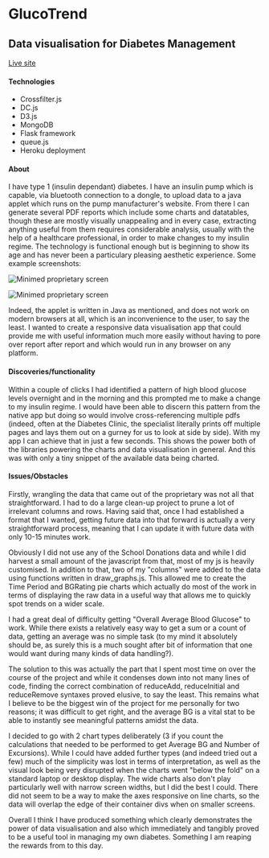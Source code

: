 # GlucoTrend
## Data visualisation for Diabetes Management

[Live site](https://gluco-trend.herokuapp.com/)

#### Technologies
* Crossfilter.js
* DC.js
* D3.js
* MongoDB
* Flask framework
* queue.js
* Heroku deployment

#### About
I have type 1 (insulin dependant) diabetes.  I have an insulin pump which is capable, via bluetooth connection to a dongle, to upload data to a java applet which runs on the pump manufacturer's website.  From there I can generate several PDF reports which include some charts and datatables, though these are mostly visually unappealing and in every case, extracting anything useful from them requires considerable analysis, usually with the help of a healthcare professional, in order to make changes to my insulin regime.  The technology is functional enough but is beginning to show its age and has never been a particulary pleasing aesthetic experience. Some example screenshots:

![Minimed proprietary screen](https://github.com/jodiegardiner/project-glucose/blob/master/minimed2.png)

![Minimed proprietary screen](https://github.com/jodiegardiner/project-glucose/blob/master/minimed3.png)

Indeed, the applet is written in Java as mentioned, and does not work on modern browsers at all, which is an inconvenience to the user, to say the least.  I wanted to create a responsive data visualisation app that could provide me with useful information much more easily without having to pore over report after report and which would run in any browser on any platform.

#### Discoveries/functionality
Within a couple of clicks I had identified a pattern of high blood glucose levels overnight and in the morning and this prompted me to make a change to my insulin regime.  I would have been able to discern this pattern from the native app but doing so would involve cross-referencing multiple pdfs (indeed, often at the Diabetes Clinic, the specialist literally prints off multiple pages and lays them out on a gurney for us to look at side by side). With my app I can achieve that in just a few seconds. This shows the power both of the libraries powering the charts and data visualisation in general. And this was with only a tiny snippet of the available data being charted.

#### Issues/Obstacles
Firstly, wrangling the data that came out of the proprietary was not all that straightforward.  I had to do a large clean-up project to prune a lot of irrelevant columns and rows. Having said that, once I had established a format that I wanted, getting future data into that forward is actually a very straightforward process, meaning that I can update it with future data with only 10-15 minutes work.

Obviously I did not use any of the School Donations data and while I did harvest a small amount of the javascript from that, most of my js is heavily customised.  In addition to that, two of my "columns" were added to the data using functions written in draw_graphs.js.  This allowed me to create the Time Period and BGRating pie charts which actually do most of the work in terms of displaying the raw data in a useful way that allows me to quickly spot trends on a wider scale.

I had a great deal of difficulty getting "Overall Average Blood Glucose" to work.  While there exists a relatively easy way to get a sum or a count of data, getting an average was no simple task (to my mind it absolutely should be, as surely this is a much sought after bit of information that one would want during many kinds of data handling?).

The solution to this was actually the part that I spent most time on over the course of the project and while it condenses down into not many lines of code, finding the correct combination of reduceAdd, reduceInitial and reduceRemove syntaxes proved elusive, to say the least. This remains what I believe to be the biggest win of the project for me personally for two reasons;  it was difficult to get right, and the average BG is a vital stat to be able to instantly see meaningful patterns amidst the data.

I decided to go with 2 chart types deliberately (3 if you count the calculations that needed to be performed to get Average BG and Number of Excursions).  While I could have added further types (and indeed tried out a few) much of the simplicity was lost in terms of interpretation, as well as the visual look being very disrupted when the charts went "below the fold" on a standard laptop or desktop display. The wide charts also don't play particularly well with narrow screen widths, but I did the best I could.  There did not seem to be a way to make the axes responsive on line charts, so the data will overlap the edge of their container divs when on smaller screens.

Overall I think I have produced something which clearly demonstrates the power of data visualisation and also which immediately and tangibly proved to be a useful tool in managing my own diabetes. Something I am reaping the rewards from to this day.
